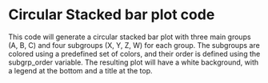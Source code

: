 # Circular Stacked bar plot code


This code will generate a circular stacked bar plot with three main groups (A, B, C) and four subgroups (X, Y, Z, W) for each group. The subgroups are colored using a predefined set of colors, and their order is defined using the subgrp_order variable. The resulting plot will have a white background, with a legend at the bottom and a title at the top.
